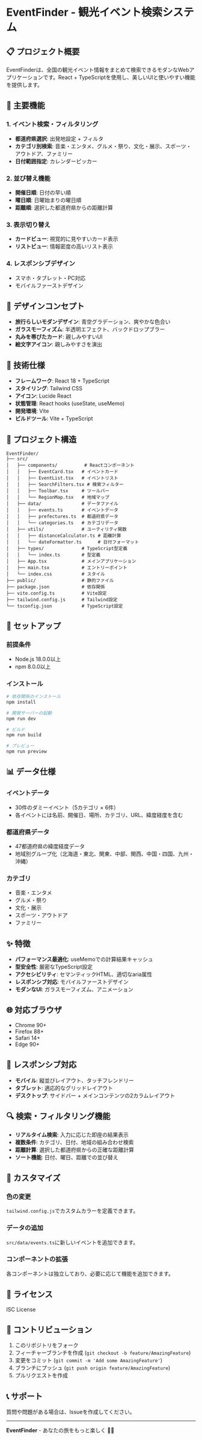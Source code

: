 # EventFinder - 観光イベント検索システム

## 📋 プロジェクト概要

EventFinderは、全国の観光イベント情報をまとめて検索できるモダンなWebアプリケーションです。React + TypeScriptを使用し、美しいUIと使いやすい機能を提供します。

## 🎯 主要機能

### 1. イベント検索・フィルタリング
- **都道府県選択**: 出発地設定 + フィルタ
- **カテゴリ別検索**: 音楽・エンタメ、グルメ・祭り、文化・展示、スポーツ・アウトドア、ファミリー
- **日付範囲指定**: カレンダーピッカー

### 2. 並び替え機能
- **開催日順**: 日付の早い順
- **曜日順**: 日曜始まりの曜日順
- **距離順**: 選択した都道府県からの距離計算

### 3. 表示切り替え
- **カードビュー**: 視覚的に見やすいカード表示
- **リストビュー**: 情報密度の高いリスト表示

### 4. レスポンシブデザイン
- スマホ・タブレット・PC対応
- モバイルファーストデザイン

## 🎨 デザインコンセプト

- **旅行らしいモダンデザイン**: 青空グラデーション、爽やかな色合い
- **ガラスモーフィズム**: 半透明エフェクト、バックドロップブラー
- **丸みを帯びたカード**: 親しみやすいUI
- **絵文字アイコン**: 親しみやすさを演出

## 🚀 技術仕様

- **フレームワーク**: React 18 + TypeScript
- **スタイリング**: Tailwind CSS
- **アイコン**: Lucide React
- **状態管理**: React hooks (useState, useMemo)
- **開発環境**: Vite
- **ビルドツール**: Vite + TypeScript

## 📂 プロジェクト構造

```
EventFinder/
├── src/
│   ├── components/          # Reactコンポーネント
│   │   ├── EventCard.tsx   # イベントカード
│   │   ├── EventList.tsx   # イベントリスト
│   │   ├── SearchFilters.tsx # 検索フィルター
│   │   ├── Toolbar.tsx     # ツールバー
│   │   └── RegionMap.tsx   # 地域マップ
│   ├── data/               # データファイル
│   │   ├── events.ts       # イベントデータ
│   │   ├── prefectures.ts  # 都道府県データ
│   │   └── categories.ts   # カテゴリデータ
│   ├── utils/              # ユーティリティ関数
│   │   ├── distanceCalculator.ts # 距離計算
│   │   └── dateFormatter.ts      # 日付フォーマット
│   ├── types/              # TypeScript型定義
│   │   └── index.ts        # 型定義
│   ├── App.tsx             # メインアプリケーション
│   ├── main.tsx            # エントリーポイント
│   └── index.css           # スタイル
├── public/                 # 静的ファイル
├── package.json            # 依存関係
├── vite.config.ts          # Vite設定
├── tailwind.config.js      # Tailwind設定
└── tsconfig.json           # TypeScript設定
```

## 🔧 セットアップ

### 前提条件
- Node.js 18.0.0以上
- npm 8.0.0以上

### インストール
```bash
# 依存関係のインストール
npm install

# 開発サーバーの起動
npm run dev

# ビルド
npm run build

# プレビュー
npm run preview
```

## 📊 データ仕様

### イベントデータ
- 30件のダミーイベント（5カテゴリ × 6件）
- 各イベントには名前、開催日、場所、カテゴリ、URL、緯度経度を含む

### 都道府県データ
- 47都道府県の緯度経度データ
- 地域別グループ化（北海道・東北、関東、中部、関西、中国・四国、九州・沖縄）

### カテゴリ
- 音楽・エンタメ
- グルメ・祭り
- 文化・展示
- スポーツ・アウトドア
- ファミリー

## ✨ 特徴

- **パフォーマンス最適化**: useMemoでの計算結果キャッシュ
- **型安全性**: 厳密なTypeScript設定
- **アクセシビリティ**: セマンティックHTML、適切なaria属性
- **レスポンシブ対応**: モバイルファーストデザイン
- **モダンなUI**: ガラスモーフィズム、アニメーション

## 🌐 対応ブラウザ

- Chrome 90+
- Firefox 88+
- Safari 14+
- Edge 90+

## 📱 レスポンシブ対応

- **モバイル**: 縦並びレイアウト、タッチフレンドリー
- **タブレット**: 適応的なグリッドレイアウト
- **デスクトップ**: サイドバー + メインコンテンツの2カラムレイアウト

## 🔍 検索・フィルタリング機能

- **リアルタイム検索**: 入力に応じた即座の結果表示
- **複数条件**: カテゴリ、日付、地域の組み合わせ検索
- **距離計算**: 選択した都道府県からの正確な距離計算
- **ソート機能**: 日付、曜日、距離での並び替え

## 🎨 カスタマイズ

### 色の変更
`tailwind.config.js`でカスタムカラーを定義できます。

### データの追加
`src/data/events.ts`に新しいイベントを追加できます。

### コンポーネントの拡張
各コンポーネントは独立しており、必要に応じて機能を追加できます。

## 📄 ライセンス

ISC License

## 🤝 コントリビューション

1. このリポジトリをフォーク
2. フィーチャーブランチを作成 (`git checkout -b feature/AmazingFeature`)
3. 変更をコミット (`git commit -m 'Add some AmazingFeature'`)
4. ブランチにプッシュ (`git push origin feature/AmazingFeature`)
5. プルリクエストを作成

## 📞 サポート

質問や問題がある場合は、Issueを作成してください。

---

**EventFinder** - あなたの旅をもっと楽しく 🌅✨
